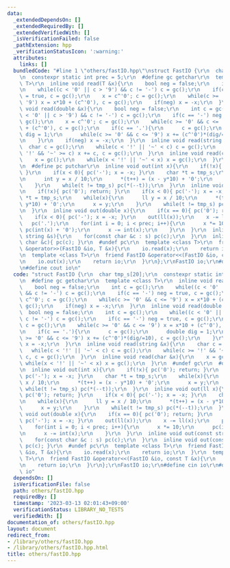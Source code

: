 ```yaml
---
data:
  _extendedDependsOn: []
  _extendedRequiredBy: []
  _extendedVerifiedWith: []
  _isVerificationFailed: false
  _pathExtension: hpp
  _verificationStatusIcon: ':warning:'
  attributes:
    links: []
  bundledCode: "#line 1 \"others/fastIO.hpp\"\nstruct FastIO {\r\n  char tmp_s[20];\r\
    \n  constexpr static int prec = 5;\r\n  #define gc getchar\r\n  template <class\
    \ T>\r\n  inline void read(T &x){\r\n    bool neg = false;\r\n    int c = gc();\r\
    \n    while((c < '0' || c > '9') && c != '-') c = gc();\r\n    if(c == '-') neg\
    \ = true, c = gc();\r\n    x = c^'0'; c = gc();\r\n    while(c >= '0' && c <=\
    \ '9') x = x*10 + (c^'0'), c = gc();\r\n    if(neg) x = -x;\r\n  }\r\n  inline\
    \ void read(double &x){\r\n    bool neg = false;\r\n    int c = gc();\r\n    while((c\
    \ < '0' || c > '9') && c != '-') c = gc();\r\n    if(c == '-') neg = true, c =\
    \ gc();\r\n    x = c^'0'; c = gc();\r\n    while(c >= '0' && c <= '9') x = x*10\
    \ + (c^'0'), c = gc();\r\n    if(c == '.'){\r\n      c = gc();\r\n      double\
    \ dig = 1;\r\n      while(c >= '0' && c <= '9') x += (c^'0')*(dig/=10), c = gc();\r\
    \n    }\r\n    if(neg) x = -x;\r\n  }\r\n  inline void read(string &x){\r\n  \
    \  char c = gc();\r\n    while(c < '!' || '~' < c) c = gc();\r\n    while(c >=\
    \ '!' && '~' >= c) x += c, c = gc();\r\n  }\r\n  inline void read(char &x){\r\n\
    \    x = gc();\r\n    while(x < '!' || '~' < x) x = gc();\r\n  }\r\n  #undef gc\r\
    \n  #define pc putchar\r\n  inline void out(int x){\r\n    if(!x){ pc('0'); return;\
    \ }\r\n    if(x < 0){ pc('-'); x = -x; }\r\n    char *t = tmp_s;\r\n    while(x){\r\
    \n      int y = x / 10;\r\n      *(t++) = (x - y*10) + '0';\r\n      x = y;\r\n\
    \    }\r\n    while(t != tmp_s) pc(*(--t));\r\n  }\r\n  inline void out(ll x){\r\
    \n    if(!x){ pc('0'); return; }\r\n    if(x < 0){ pc('-'); x = -x; }\r\n    char\
    \ *t = tmp_s;\r\n    while(x){\r\n      ll y = x / 10;\r\n      *(t++) = (x -\
    \ y*10) + '0';\r\n      x = y;\r\n    }\r\n    while(t != tmp_s) pc(*(--t));\r\
    \n  }\r\n  inline void out(double x){\r\n    if(x == 0){ pc('0'); return; }\r\n\
    \    if(x < 0){ pc('-'); x = -x; }\r\n    out(ll(x));\r\n    x -= ll(x);\r\n \
    \   pc('.');\r\n    for(int i = 0; i < prec; i++){\r\n      x *= 10;\r\n     \
    \ pc(int(x) + '0');\r\n      x -= int(x);\r\n    }\r\n  }\r\n  inline void out(const\
    \ string &s){\r\n    for(const char &c : s) pc(c);\r\n  }\r\n  inline void out(const\
    \ char &c){ pc(c); }\r\n  #undef pc\r\n  template <class T>\r\n  friend FastIO\
    \ &operator>>(FastIO &io, T &x){\r\n    io.read(x);\r\n    return io;\r\n  }\r\
    \n  template <class T>\r\n  friend FastIO &operator<<(FastIO &io, const T &x){\r\
    \n    io.out(x);\r\n    return io;\r\n  }\r\n};\r\nFastIO io;\r\n#define cin io\r\
    \n#define cout io\n"
  code: "struct FastIO {\r\n  char tmp_s[20];\r\n  constexpr static int prec = 5;\r\
    \n  #define gc getchar\r\n  template <class T>\r\n  inline void read(T &x){\r\n\
    \    bool neg = false;\r\n    int c = gc();\r\n    while((c < '0' || c > '9')\
    \ && c != '-') c = gc();\r\n    if(c == '-') neg = true, c = gc();\r\n    x =\
    \ c^'0'; c = gc();\r\n    while(c >= '0' && c <= '9') x = x*10 + (c^'0'), c =\
    \ gc();\r\n    if(neg) x = -x;\r\n  }\r\n  inline void read(double &x){\r\n  \
    \  bool neg = false;\r\n    int c = gc();\r\n    while((c < '0' || c > '9') &&\
    \ c != '-') c = gc();\r\n    if(c == '-') neg = true, c = gc();\r\n    x = c^'0';\
    \ c = gc();\r\n    while(c >= '0' && c <= '9') x = x*10 + (c^'0'), c = gc();\r\
    \n    if(c == '.'){\r\n      c = gc();\r\n      double dig = 1;\r\n      while(c\
    \ >= '0' && c <= '9') x += (c^'0')*(dig/=10), c = gc();\r\n    }\r\n    if(neg)\
    \ x = -x;\r\n  }\r\n  inline void read(string &x){\r\n    char c = gc();\r\n \
    \   while(c < '!' || '~' < c) c = gc();\r\n    while(c >= '!' && '~' >= c) x +=\
    \ c, c = gc();\r\n  }\r\n  inline void read(char &x){\r\n    x = gc();\r\n   \
    \ while(x < '!' || '~' < x) x = gc();\r\n  }\r\n  #undef gc\r\n  #define pc putchar\r\
    \n  inline void out(int x){\r\n    if(!x){ pc('0'); return; }\r\n    if(x < 0){\
    \ pc('-'); x = -x; }\r\n    char *t = tmp_s;\r\n    while(x){\r\n      int y =\
    \ x / 10;\r\n      *(t++) = (x - y*10) + '0';\r\n      x = y;\r\n    }\r\n   \
    \ while(t != tmp_s) pc(*(--t));\r\n  }\r\n  inline void out(ll x){\r\n    if(!x){\
    \ pc('0'); return; }\r\n    if(x < 0){ pc('-'); x = -x; }\r\n    char *t = tmp_s;\r\
    \n    while(x){\r\n      ll y = x / 10;\r\n      *(t++) = (x - y*10) + '0';\r\n\
    \      x = y;\r\n    }\r\n    while(t != tmp_s) pc(*(--t));\r\n  }\r\n  inline\
    \ void out(double x){\r\n    if(x == 0){ pc('0'); return; }\r\n    if(x < 0){\
    \ pc('-'); x = -x; }\r\n    out(ll(x));\r\n    x -= ll(x);\r\n    pc('.');\r\n\
    \    for(int i = 0; i < prec; i++){\r\n      x *= 10;\r\n      pc(int(x) + '0');\r\
    \n      x -= int(x);\r\n    }\r\n  }\r\n  inline void out(const string &s){\r\n\
    \    for(const char &c : s) pc(c);\r\n  }\r\n  inline void out(const char &c){\
    \ pc(c); }\r\n  #undef pc\r\n  template <class T>\r\n  friend FastIO &operator>>(FastIO\
    \ &io, T &x){\r\n    io.read(x);\r\n    return io;\r\n  }\r\n  template <class\
    \ T>\r\n  friend FastIO &operator<<(FastIO &io, const T &x){\r\n    io.out(x);\r\
    \n    return io;\r\n  }\r\n};\r\nFastIO io;\r\n#define cin io\r\n#define cout\
    \ io"
  dependsOn: []
  isVerificationFile: false
  path: others/fastIO.hpp
  requiredBy: []
  timestamp: '2023-03-13 02:01:43+09:00'
  verificationStatus: LIBRARY_NO_TESTS
  verifiedWith: []
documentation_of: others/fastIO.hpp
layout: document
redirect_from:
- /library/others/fastIO.hpp
- /library/others/fastIO.hpp.html
title: others/fastIO.hpp
---
```

